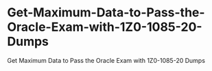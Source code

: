 # Get-Maximum-Data-to-Pass-the-Oracle-Exam-with-1Z0-1085-20-Dumps
Get Maximum Data to Pass the Oracle Exam with 1Z0-1085-20 Dumps
